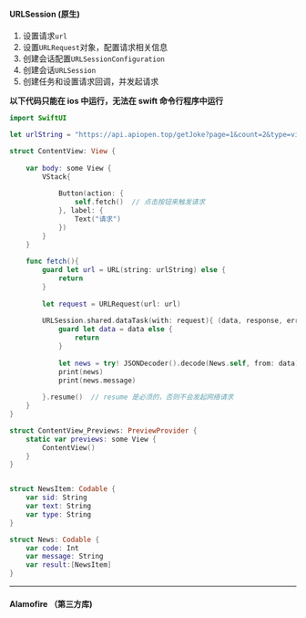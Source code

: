 #### URLSession (原生) 

1. 设置请求`url`
2. 设置`URLRequest`对象，配置请求相关信息
3. 创建会话配置`URLSessionConfiguration`
4. 创建会话`URLSession`
5. 创建任务和设置请求回调，并发起请求

**以下代码只能在 ios 中运行，无法在 swift 命令行程序中运行**

```swift
import SwiftUI

let urlString = "https://api.apiopen.top/getJoke?page=1&count=2&type=video"

struct ContentView: View {
    
    var body: some View {
        VStack{
      
            Button(action: {
                self.fetch()  // 点击按钮来触发请求
            }, label: {
                Text("请求")
            })
        }
    }
    
    func fetch(){
        guard let url = URL(string: urlString) else {
            return
        }
        
        let request = URLRequest(url: url)
        
        URLSession.shared.dataTask(with: request){ (data, response, error) in
            guard let data = data else {
                return
            }
            
            let news = try! JSONDecoder().decode(News.self, from: data)
            print(news)
            print(news.message)
            
        }.resume()  // resume 是必须的，否则不会发起网络请求
    }
}

struct ContentView_Previews: PreviewProvider {
    static var previews: some View {
        ContentView()
    }
}


struct NewsItem: Codable {
    var sid: String
    var text: String
    var type: String
}

struct News: Codable {
    var code: Int
    var message: String
    var result:[NewsItem]
}


```

---



#### Alamofire （第三方库)


